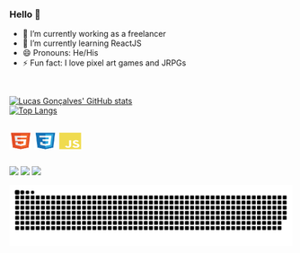 ### Hello 👋

- 🔭 I’m currently working as a freelancer
- 🌱 I’m currently learning ReactJS
- 😄 Pronouns: He/His
- ⚡ Fun fact: I love pixel art games and JRPGs

<div style="display: block"><br>
  
[![Lucas Gonçalves' GitHub stats](https://github-readme-stats.vercel.app/api?username=pro-lucasgoncalves&show_icons=true&theme=dracula)](https://github.com/pro-lucasgoncalves/github-readme-stats)  
[![Top Langs](https://github-readme-stats.vercel.app/api/top-langs/?username=pro-lucasgoncalves&show_icons=true&theme=dracula&hide_progress=true)](https://github.com/pro-lucasgoncalves/github-readme-stats)
</div>

<div style="display: inline_block"><br>
  <img align="center" alt="HTML" height="30" width="40" src="https://raw.githubusercontent.com/devicons/devicon/master/icons/html5/html5-original.svg">
  <img align="center" alt="CSS" height="30" width="40" src="https://raw.githubusercontent.com/devicons/devicon/master/icons/css3/css3-original.svg">
  <img align="center" alt="JS" height="30" width="40" src="https://raw.githubusercontent.com/devicons/devicon/master/icons/javascript/javascript-plain.svg">
  <!--<img align="center" alt="ReactJS" height="30" width="40" src="https://raw.githubusercontent.com/devicons/devicon/master/icons/react/react-original.svg">-->
  <!--<img align="center" alt="TS" height="30" width="40" src="https://raw.githubusercontent.com/devicons/devicon/master/icons/typescript/typescript-plain.svg">-->
</div>

##

<div> 
  <a href="https://instagram.com/lrglucas97" target="_blank"><img src="https://img.shields.io/badge/-Instagram-%23E4405F?style=for-the-badge&logo=instagram&logoColor=white" target="_blank"></a>
  <a href = "mailto:pro.lucasgoncalves@gmail.com"><img src="https://img.shields.io/badge/-Gmail-%23333?style=for-the-badge&logo=gmail&logoColor=white" target="_blank"></a>
  <a href="https://www.linkedin.com/in/lucasrochagoncalves" target="_blank"><img src="https://img.shields.io/badge/-LinkedIn-%230077B5?style=for-the-badge&logo=linkedin&logoColor=white" target="_blank"></a>
</div>

<!--
**pro-lucasgoncalves/pro-lucasgoncalves** is a ✨ _special_ ✨ repository because its `README.md` (this file) appears on your GitHub profile.

Here are some ideas to get you started:

- 🔭 I’m currently working on ...
- 🌱 I’m currently learning ...
- 👯 I’m looking to collaborate on ...
- 🤔 I’m looking for help with ...
- 💬 Ask me about ...
- 📫 How to reach me: ...
- 😄 Pronouns: ...
- ⚡ Fun fact: ...
-->
![snake gif](https://github.com/pro-lucasgoncalves/pro-lucasgoncalves/blob/output/github-contribution-grid-snake.svg)

